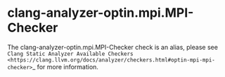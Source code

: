 clang-analyzer-optin.mpi.MPI-Checker
====================================

The clang-analyzer-optin.mpi.MPI-Checker check is an alias, please see
`Clang Static Analyzer Available Checkers <https://clang.llvm.org/docs/analyzer/checkers.html#optin-mpi-mpi-checker>`\_
for more information.
